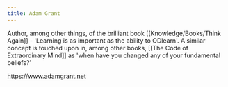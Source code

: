 ```yaml
---
title: Adam Grant
---
```


Author, among other things, of the brilliant book [[Knowledge/Books/Think Again]] - 'Learning is as important as the ability to ODlearn'. A similar concept is touched upon in, among other books, [[The Code of Extraordinary Mind]] as 'when have you changed any of your fundamental beliefs?'

https://www.adamgrant.net
